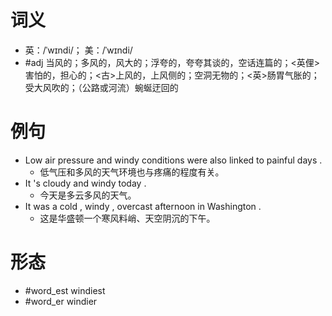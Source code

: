 # 词义
- 英：/ˈwɪndi/； 美：/ˈwɪndi/
- #adj 当风的；多风的，风大的；浮夸的，夸夸其谈的，空话连篇的；<英俚>害怕的，担心的；<古>上风的，上风侧的；空洞无物的；<英>肠胃气胀的；受大风吹的；（公路或河流）蜿蜒迂回的
# 例句
- Low air pressure and windy conditions were also linked to painful days .
	- 低气压和多风的天气环境也与疼痛的程度有关。
- It 's cloudy and windy today .
	- 今天是多云多风的天气。
- It was a cold , windy , overcast afternoon in Washington .
	- 这是华盛顿一个寒风料峭、天空阴沉的下午。
# 形态
- #word_est windiest
- #word_er windier
